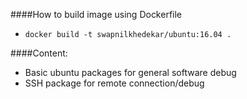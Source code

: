 
####How to build image using Dockerfile
* `docker build -t swapnilkhedekar/ubuntu:16.04 .`

####Content:
* Basic ubuntu packages for general software debug
* SSH package for remote connection/debug
